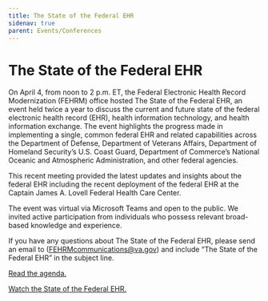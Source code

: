 ```yaml
---
title: The State of the Federal EHR
sidenav: true
parent: Events/Conferences
---
```

# The State of the Federal EHR

On April 4, from noon to 2 p.m. ET, the Federal Electronic Health Record Modernization (FEHRM) office hosted The State of the Federal EHR, an event held twice a year to discuss the current and future state of the federal electronic health record (EHR), health information technology, and health information exchange. The event highlights the progress made in implementing a single, common federal EHR and related capabilities across the Department of Defense, Department of Veterans Affairs, Department of Homeland Security’s U.S. Coast Guard, Department of Commerce’s National Oceanic and Atmospheric Administration, and other federal agencies.

This recent meeting provided the latest updates and insights about the federal EHR including the recent deployment of the federal EHR at the Captain James A. Lovell Federal Health Care Center.

The event was virtual via Microsoft Teams and open to the public. We invited active participation from individuals who possess relevant broad-based knowledge and experience.

If you have any questions about The State of the Federal EHR, please send an email to ([FEHRMcommunications@va.gov](FEHRMcommunications@va.gov)) and include “The State of the Federal EHR” in the subject line.

[Read the agenda. ](../images/the-state-of-the-federal-electronic-health-record_agenda_040324.png)

[Watch the State of the Federal EHR.](https://www.dvidshub.net/video/918713/april-2024-state-federal-ehr)

